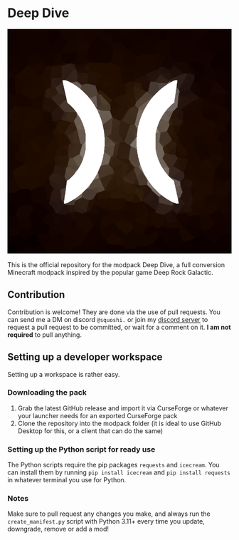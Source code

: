 # Deep Dive

![Deep Dive logo](https://github.com/squoshi/deep-dive/blob/main/deep_dive.png)

This is the official repository for the modpack Deep Dive, a full conversion Minecraft modpack inspired by the popular game Deep Rock Galactic.
## Contribution

Contribution is welcome! They are done via the use of pull requests. You can send me a DM on discord `@squoshi.` or join my [discord server](https://discord.gg/X9XfzfTDqH) to request a pull request to be committed, or wait for a comment on it. **I am not required** to pull anything.

## Setting up a developer workspace
Setting up a workspace is rather easy.

### Downloading the pack
1. Grab the latest GitHub release and import it via CurseForge or whatever your launcher needs for an exported CurseForge pack
2. Clone the repository into the modpack folder (it is ideal to use GitHub Desktop for this, or a client that can do the same)

### Setting up the Python script for ready use
The Python scripts require the pip packages `requests` and `icecream`. You can install them by running `pip install icecream` and `pip install requests` in whatever terminal you use for Python.

### Notes
Make sure to pull request any changes you make, and always run the `create_manifest.py` script with Python 3.11+ every time you update, downgrade, remove or add a mod!
